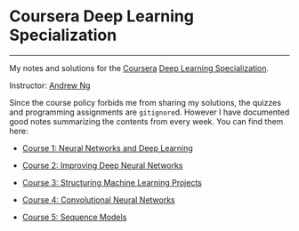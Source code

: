 # Coursera Deep Learning Specialization
---

My notes and solutions for the [Coursera](https://www.coursera.org/) [Deep Learning Specialization](https://www.deeplearning.ai/deep-learning-specialization/).

Instructor: [Andrew Ng](https://www.andrewng.org/)

Since the course policy forbids me from sharing my solutions, the quizzes and programming assignments are `gitignore`d. However I have documented good notes summarizing the contents from every week. You can find them here:

- [Course 1: Neural Networks and Deep Learning](./notes_courses_1_2_3.md#course-1-neural-networks-and-deep-learning)

- [Course 2: Improving Deep Neural Networks](./notes_courses_1_2_3.md#course-2-improving-deep-neural-networks)

- [Course 3: Structuring Machine Learning Projects](./notes_courses_1_2_3.md#course-3-structuring-machine-learning-projects)

- [Course 4: Convolutional Neural Networks](./notes_course_4.md)

- [Course 5: Sequence Models](./notes_course_5.md)
